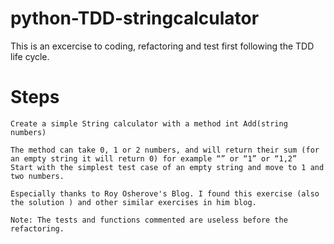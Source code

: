 # python-TDD-stringcalculator
This is an excercise to coding, refactoring and test first following the TDD life cycle.

# Steps
    Create a simple String calculator with a method int Add(string numbers)

    The method can take 0, 1 or 2 numbers, and will return their sum (for an empty string it will return 0) for example “” or “1” or “1,2”
    Start with the simplest test case of an empty string and move to 1 and two numbers.
    
    Especially thanks to Roy Osherove's Blog. I found this exercise (also the solution ) and other similar exercises in him blog.
    
    Note: The tests and functions commented are useless before the refactoring.
